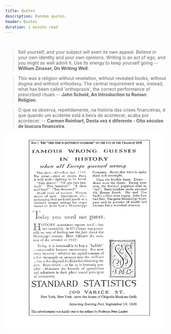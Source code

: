 ```yaml
---
title: Quotes
description: Random quotes.
header: Quotes
duration: 1 minute read
---
```


&nbsp;

> Sell yourself, and your subject will exert its own appeal. Believe in your own identity 
and your own opinions. Writing is an act of ego, and you might as well admit it. Use its 
energy to keep yourself going -- **William Zinsser, On Writing Well**.

> This was a religion without revelation, without revealed books, without dogma and without 
orthodoxy. The central requirement was, instead, what has been called 'orthopraxis', the 
correct performance of prescribed rituals -- **John Scheid, An Introduction to Roman Religion**.

> O que se observa, repetidamente, na história das crises financeiras, é que 
quando um acidente está à beira de acontecer, acaba por 
acontecer. -- **Carmen Reinhart, Desta vez é diferente - Oito séculos de loucura financeira**.

<img src="img/when_all_europe_guessed_wrong.png" />

